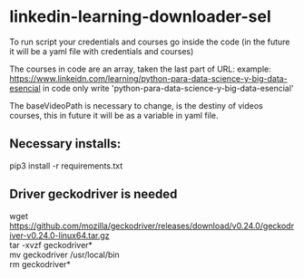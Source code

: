 # linkedin-learning-downloader-sel


To run script your credentials and courses go inside the code (in the future it will be a yaml file with credentials and courses)

The courses in code are an array, taken the last part of URL:
example:
https://www.linkeidn.com/learning/python-para-data-science-y-big-data-esencial
in code only write 'python-para-data-science-y-big-data-esencial'

The baseVideoPath is necessary to change, is the destiny of videos courses, this in future it will be as a variable in yaml file.

## Necessary installs:
pip3 install -r requirements.txt

## Driver geckodriver is needed
wget https://github.com/mozilla/geckodriver/releases/download/v0.24.0/geckodriver-v0.24.0-linux64.tar.gz  
tar -xvzf geckodriver*  
mv geckodriver /usr/local/bin  
rm geckodriver*  
